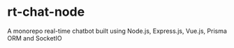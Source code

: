 # rt-chat-node
A monorepo real-time chatbot built using Node.js, Express.js, Vue.js, Prisma ORM and SocketIO
